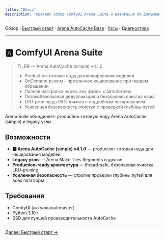```yaml
---
title: "Обзор"
description: "Краткий обзор ComfyUI Arena Suite и навигация по документации."
---
```


Обзор · [Быстрый старт](quickstart.md) · [Arena AutoCache Base](arena_autocache_base.md) · [Узлы](nodes.md) · [Диагностика](troubleshooting.md)

---

# 🅰️ ComfyUI Arena Suite

> TL;DR — Arena AutoCache (simple) v4.1.0
> - Production-готовая нода для кеширования моделей
> - OnDemand режим - прозрачное кеширование при первом обращении
> - Полная настройка через .env файлы с автопатчем
> - Потокобезопасная дедупликация и безопасная очистка кэша
> - LRU-pruning до 95% лимита с подробным логированием
> - Усиленная безопасность очистки с проверкой глубины путей

Arena Suite объединяет: production-готовую ноду Arena AutoCache (simple) и legacy узлы.

## Возможности
- **🅰️ Arena AutoCache (simple) v4.1.0** — production-готовая нода для кеширования моделей
- **Legacy узлы** — Arena Make Tiles Segments и другие
- **Production-ready архитектура** — thread-safe, безопасная очистка, LRU-pruning
- **Усиленная безопасность** — строгие проверки глубины путей для всех платформ

## Требования
- ComfyUI (актуальный master)
- Python 3.10+
- SSD для лучшей производительности AutoCache

---

[Далее: Быстрый старт →](quickstart.md)


